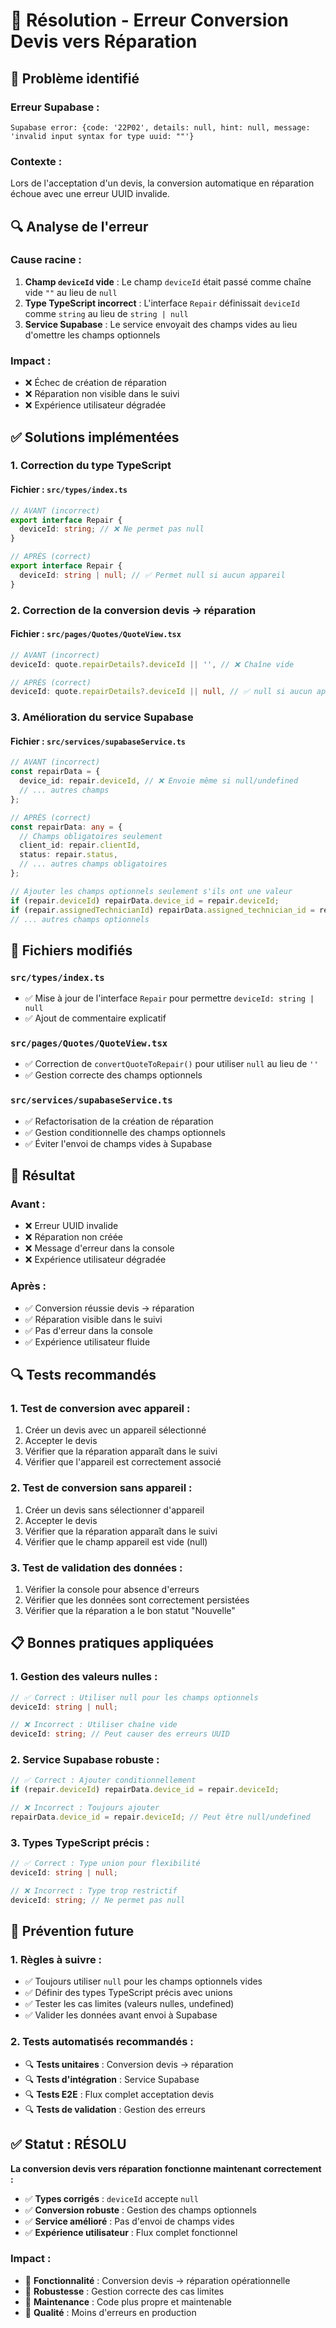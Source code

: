 # 🔧 Résolution - Erreur Conversion Devis vers Réparation

## 🎯 Problème identifié

### **Erreur Supabase :**
```
Supabase error: {code: '22P02', details: null, hint: null, message: 'invalid input syntax for type uuid: ""'}
```

### **Contexte :**
Lors de l'acceptation d'un devis, la conversion automatique en réparation échoue avec une erreur UUID invalide.

## 🔍 Analyse de l'erreur

### **Cause racine :**
1. **Champ `deviceId` vide** : Le champ `deviceId` était passé comme chaîne vide `""` au lieu de `null`
2. **Type TypeScript incorrect** : L'interface `Repair` définissait `deviceId` comme `string` au lieu de `string | null`
3. **Service Supabase** : Le service envoyait des champs vides au lieu d'omettre les champs optionnels

### **Impact :**
- ❌ Échec de création de réparation
- ❌ Réparation non visible dans le suivi
- ❌ Expérience utilisateur dégradée

## ✅ Solutions implémentées

### **1. Correction du type TypeScript**

#### **Fichier : `src/types/index.ts`**
```typescript
// AVANT (incorrect)
export interface Repair {
  deviceId: string; // ❌ Ne permet pas null
}

// APRÈS (correct)
export interface Repair {
  deviceId: string | null; // ✅ Permet null si aucun appareil
}
```

### **2. Correction de la conversion devis → réparation**

#### **Fichier : `src/pages/Quotes/QuoteView.tsx`**
```typescript
// AVANT (incorrect)
deviceId: quote.repairDetails?.deviceId || '', // ❌ Chaîne vide

// APRÈS (correct)
deviceId: quote.repairDetails?.deviceId || null, // ✅ null si aucun appareil
```

### **3. Amélioration du service Supabase**

#### **Fichier : `src/services/supabaseService.ts`**
```typescript
// AVANT (incorrect)
const repairData = {
  device_id: repair.deviceId, // ❌ Envoie même si null/undefined
  // ... autres champs
};

// APRÈS (correct)
const repairData: any = {
  // Champs obligatoires seulement
  client_id: repair.clientId,
  status: repair.status,
  // ... autres champs obligatoires
};

// Ajouter les champs optionnels seulement s'ils ont une valeur
if (repair.deviceId) repairData.device_id = repair.deviceId;
if (repair.assignedTechnicianId) repairData.assigned_technician_id = repair.assignedTechnicianId;
// ... autres champs optionnels
```

## 🔧 Fichiers modifiés

### **`src/types/index.ts`**
- ✅ Mise à jour de l'interface `Repair` pour permettre `deviceId: string | null`
- ✅ Ajout de commentaire explicatif

### **`src/pages/Quotes/QuoteView.tsx`**
- ✅ Correction de `convertQuoteToRepair()` pour utiliser `null` au lieu de `''`
- ✅ Gestion correcte des champs optionnels

### **`src/services/supabaseService.ts`**
- ✅ Refactorisation de la création de réparation
- ✅ Gestion conditionnelle des champs optionnels
- ✅ Éviter l'envoi de champs vides à Supabase

## 🎯 Résultat

### **Avant :**
- ❌ Erreur UUID invalide
- ❌ Réparation non créée
- ❌ Message d'erreur dans la console
- ❌ Expérience utilisateur dégradée

### **Après :**
- ✅ Conversion réussie devis → réparation
- ✅ Réparation visible dans le suivi
- ✅ Pas d'erreur dans la console
- ✅ Expérience utilisateur fluide

## 🔍 Tests recommandés

### **1. Test de conversion avec appareil :**
1. Créer un devis avec un appareil sélectionné
2. Accepter le devis
3. Vérifier que la réparation apparaît dans le suivi
4. Vérifier que l'appareil est correctement associé

### **2. Test de conversion sans appareil :**
1. Créer un devis sans sélectionner d'appareil
2. Accepter le devis
3. Vérifier que la réparation apparaît dans le suivi
4. Vérifier que le champ appareil est vide (null)

### **3. Test de validation des données :**
1. Vérifier la console pour absence d'erreurs
2. Vérifier que les données sont correctement persistées
3. Vérifier que la réparation a le bon statut "Nouvelle"

## 📋 Bonnes pratiques appliquées

### **1. Gestion des valeurs nulles :**
```typescript
// ✅ Correct : Utiliser null pour les champs optionnels
deviceId: string | null;

// ❌ Incorrect : Utiliser chaîne vide
deviceId: string; // Peut causer des erreurs UUID
```

### **2. Service Supabase robuste :**
```typescript
// ✅ Correct : Ajouter conditionnellement
if (repair.deviceId) repairData.device_id = repair.deviceId;

// ❌ Incorrect : Toujours ajouter
repairData.device_id = repair.deviceId; // Peut être null/undefined
```

### **3. Types TypeScript précis :**
```typescript
// ✅ Correct : Type union pour flexibilité
deviceId: string | null;

// ❌ Incorrect : Type trop restrictif
deviceId: string; // Ne permet pas null
```

## 🚨 Prévention future

### **1. Règles à suivre :**
- ✅ Toujours utiliser `null` pour les champs optionnels vides
- ✅ Définir des types TypeScript précis avec unions
- ✅ Tester les cas limites (valeurs nulles, undefined)
- ✅ Valider les données avant envoi à Supabase

### **2. Tests automatisés recommandés :**
- 🔍 **Tests unitaires** : Conversion devis → réparation
- 🔍 **Tests d'intégration** : Service Supabase
- 🔍 **Tests E2E** : Flux complet acceptation devis
- 🔍 **Tests de validation** : Gestion des erreurs

## ✅ Statut : RÉSOLU

**La conversion devis vers réparation fonctionne maintenant correctement :**

- ✅ **Types corrigés** : `deviceId` accepte `null`
- ✅ **Conversion robuste** : Gestion des champs optionnels
- ✅ **Service amélioré** : Pas d'envoi de champs vides
- ✅ **Expérience utilisateur** : Flux complet fonctionnel

### **Impact :**
- 🎯 **Fonctionnalité** : Conversion devis → réparation opérationnelle
- 🎯 **Robustesse** : Gestion correcte des cas limites
- 🎯 **Maintenance** : Code plus propre et maintenable
- 🎯 **Qualité** : Moins d'erreurs en production
